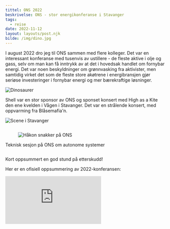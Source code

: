 ```yaml
---
tittel: ONS 2022
beskrivelse: ONS - stor energikonferanse i Stavanger
tags: 
  - reise
date: 2022-11-12
layout: layouts/post.njk
bilde: /img/dino.jpg
---
```

I august 2022 dro jeg til ONS sammen med flere kolleger. Det var en interessant konferanse med tusenvis av ustillere - de fleste aktive i olje og gass, selv om man kan få inntrykk av at det i hovedsak handlet om fornybar energi. Det var noen beskyldninger om grønnvasking fra aktivister, men samtidig virket det som de fleste store akøtrene i energibransjen gjør seriøse investeringer i fornybar energi og mer bærekraftige løsninger. 

![Dinosaurer](https://lh3.googleusercontent.com/pw/AL9nZEWX6ba4ht2G5G5y4bQntYyLqbDpbYEC9XPVAV5zh72wFcP1APeTF8RfYB8FTKroUHFfodleLNpZbTXU0Pic9jt2Kq0be9UWf4lX-kIjpUQsl5qN3fb6KcG1sKqyPJ8gMlicmMLKM6cRc-p2wtpO1TYtOQ=w2190-h1642-no?authuser=0)

Shell var en stor sponsor av ONS og sponset konsert med High as a Kite den ene kvelden i Vågen i Stavanger. Det var en strålende konsert, med oppvarming fra Blåsemafia'n. 

![Scene i Stavanger](https://lh3.googleusercontent.com/pw/AL9nZEUBwb5i7AXT4YC8pIspP0vt0aZuJs8DI-YYheadWd665rtzFKtbtNroGFPopvTnX__eniBWekyBxgCVJFBS_g8U2twiTBsRWOyfPssWJCus7mnLnQ1XBbTZgK1XOju-lnAd2pMWdAzERlxuZWYPqWlchA=w1232-h1642-no?authuser=0)

<div class="container">
<div class="columns">
<div class="column is-half is-offset-one-quarter">

<div class="card mb-3">
  <div class="card-image">
    <figure class="image">
      <img src="https://lh3.googleusercontent.com/pw/AL9nZEV65KyJU0qKZIBlXUGksZG2PZCtguXQQ5scroopA8VmRPCn6zxoNHHOqkha6fXNnHj6X-xHx9Qa6EofyDMM52xm-_374SfSatoDdrJKrVMDPi1hggNryXwqe2vD88T1mZGADq2KM74QkYQQ99wfXDObbw=s370-no?authuser=0" alt="Håkon snakker på ONS">
    </figure>
  </div>
  <div class="card-content">
    <p class="subtitle">Teknisk sesjon på ONS om autonome systemer</p>
  </div>
</div>

</div>
</div>
</div>

Kort oppsummert en god stund på etterskudd! 

Her er en ofisiell oppsummering av 2022-konferansen: 

<div class="iframe-container">
<iframe title="vimeo-player" src="https://player.vimeo.com/video/745268451?h=a715efcc89" frameborder="0" allowfullscreen></iframe>
</div>